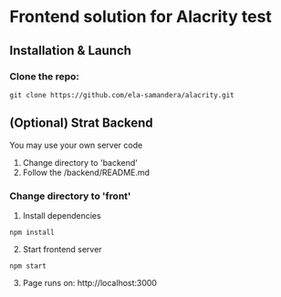 # Frontend solution for Alacrity test

## Installation & Launch

### Clone the repo:

```
git clone https://github.com/ela-samandera/alacrity.git
```

## (Optional) Strat Backend
You may use your own server code

1. Change directory to 'backend'
2. Follow the /backend/README.md

### Change directory to 'front'

1. Install dependencies

```
npm install
```

2. Start frontend server

```
npm start
```

3. Page runs on: http://localhost:3000
